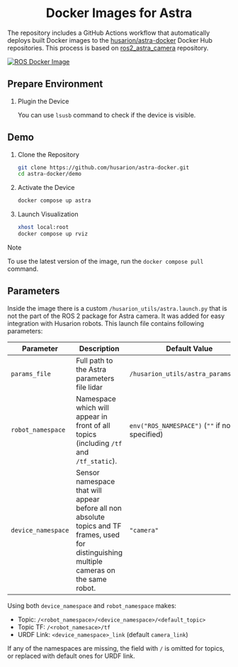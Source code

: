 <h1 align="center">
  Docker Images for Astra
</h1>

The repository includes a GitHub Actions workflow that automatically deploys built Docker images to the [husarion/astra-docker](https://hub.docker.com/r/husarion/astra) Docker Hub repositories. This process is based on [ros2_astra_camera](https://github.com/orbbec/ros2_astra_camera.git) repository.

[![ROS Docker Image](https://github.com/husarion/astra-docker/actions/workflows/ros-docker-image.yaml/badge.svg)](https://github.com/husarion/astra-docker/actions/workflows/ros-docker-image.yaml)

## Prepare Environment

1. Plugin the Device

   You can use `lsusb` command to check if the device is visible.

## Demo

1. Clone the Repository

   ```bash
   git clone https://github.com/husarion/astra-docker.git
   cd astra-docker/demo
   ```

2. Activate the Device

   ```bash
   docker compose up astra
   ```

3. Launch Visualization

   ```bash
   xhost local:root
   docker compose up rviz
   ```

> [!NOTE]
> To use the latest version of the image, run the `docker compose pull` command.

## Parameters

Inside the image there is a custom `/husarion_utils/astra.launch.py` that is not the part of the ROS 2 package for Astra camera. It was added for easy integration with Husarion robots. This launch file contains following parameters:

| **Parameter**   | **Description**                                                                                                                             | **Default Value**                              |
| ------------------ | ------------------------------------------------------------------------------------------------------------------------------------------- | ---------------------------------------------- |
| `params_file`      | Full path to the Astra parameters file lidar                                                                                                | `/husarion_utils/astra_params.yaml`            |
| `robot_namespace`  | Namespace which will appear in front of all topics (including `/tf` and `/tf_static`).                                                      | `env("ROS_NAMESPACE")` (`""` if not specified) |
| `device_namespace` | Sensor namespace that will appear before all non absolute topics and TF frames, used for distinguishing multiple cameras on the same robot. | `"camera"`                                           |

Using both `device_namespace` and `robot_namespace` makes:

- Topic: `/<robot_namespace>/<device_namespace>/<default_topic>`
- Topic TF: `/<robot_namesace>/tf`
- URDF Link: `<device_namespace>_link` (default `camera_link`)

If any of the namespaces are missing, the field with `/` is omitted for topics, or replaced with default ones for URDF link.

